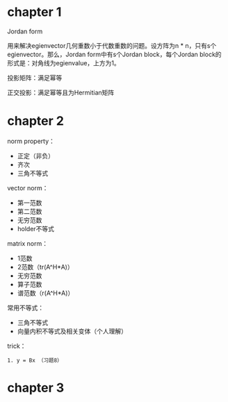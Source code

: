 # chapter 1

Jordan form

用来解决egienvector几何重数小于代数重数的问题。设方阵为n * n，只有s个egienvector。那么，Jordan form中有s个Jordan block，每个Jordan block的形式是：对角线为egienvalue，上方为1。

投影矩阵：满足幂等

正交投影：满足幂等且为Hermitian矩阵

# chapter 2

norm property：

- 正定（非负）
- 齐次
- 三角不等式


vector norm： 

- 第一范数 
- 第二范数 
- 无穷范数
- holder不等式

matrix norm：

- 1范数
- 2范数（tr(A^H*A)）
- 无穷范数
- 算子范数
- 谱范数（r(A^H*A)）

常用不等式：

- 三角不等式
- 向量内积不等式及相关变体（个人理解）

trick：

	1. y = Bx （习题8）
	
# chapter 3
 